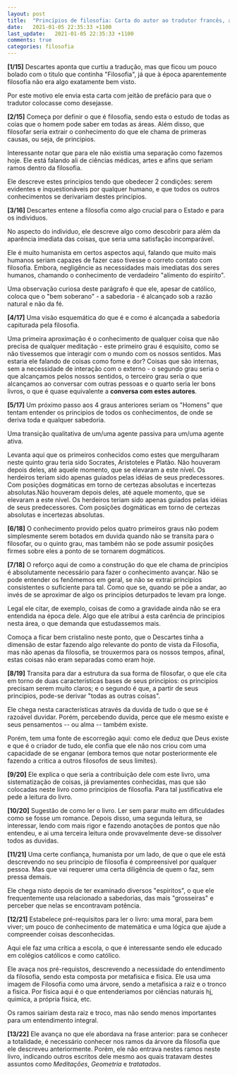 ```yaml
---
layout: post
title:  "Princípios de filosofia: Carta do autor ao tradutor francês, ao jeito de prefácio"
date:   2021-01-05 22:35:33 +1100
last_update:   2021-01-05 22:35:33 +1100
comments: true
categories: filosofia
---
```


**[1/15]** Descartes aponta que curtiu a tradução, mas que ficou um pouco bolado com
o titulo que continha "Filosofia", já que à época aparentemente filosofia não
era algo exatamente bem visto.

Por este motivo ele envia esta carta com jeitão de prefácio para que o tradutor
colocasse como desejasse.

**[2/15]** Começa por definir o que é filosofia, sendo esta o estudo de todas as
coias que o homem pode saber em todas as áreas. Além disso, que filosofar seria
extrair o conhecimento do que ele chama de primeras causas, ou seja, de
principios.

Interessante notar que para ele não existia uma separação como fazemos hoje. Ele
está falando ali de ciências médicas, artes e afins que seriam ramos dentro da
filosofia.

Ele descreve estes principios tendo que obedecer 2 condições: serem evidentes
e inquestionáveis por qualquer humano, e que todos os outros conhecimentos se
derivariam destes principios.

**[3/16]** Descartes entene a filosofia como algo crucial para o Estado e para os
individuos.

No aspecto do individuo, ele descreve algo como descobrir para além da aparência
imediata das coisas, que seria uma satisfação incomparável.

Ele é muito humanista em certos aspectos aqui, falando que muito mais humanos
seriam capazes de fazer caso tivesse o correto contato com filosofia. Embora,
negligêncie as necessidades mais imediatas dos seres humanos, chamando o
conhecimento de verdadeiro "alimento do espirito".

Uma observação curiosa deste parágrafo é que ele, apesar de católico, coloca que
o "bem soberano" - a sabedoria - é alcançado sob a razão natural e não da fé.

**[4/17]** Uma visão esquemática do que é e como é alcançada a sabedoria
capiturada pela filosofia.

Uma primeira aproximação é o conhecimento de qualquer coisa que não precisa de
qualquer meditação - este primeiro grau é esquisito, como se não tivessemos que
interagir com o mundo com os nossos sentidos. Mas estaria ele falando de coisas
como fome e dor? Coisas que são internas, sem a necessidade de interação com o
externo - o segundo grau seria o que alcançamos pelos nossos sentidos, o
terceiro grau seria o que alcançamos ao conversar com outras pessoas e o quarto
seria ler bons livros, o que é quase equivalente a **conversa com estes
autores**.

**[5/17]** Um próximo passo aos 4 graus anteriores seriam os "Homens" que tentam
entender os principios de todos os conhecimentos, de onde se deriva toda e
qualquer sabedoria.


Uma transição qualitativa de um/uma agente passiva para um/uma agente ativa.

Levanta aqui que os primeiros conhecidos como estes que mergulharam neste quinto
grau teria sido Socrates, Aristoteles e Platão. Não houveram depois deles, até
aquele momento, que se elevaram a este nível. Os herdeiros teriam sido apenas
guiados pelas idéias de seus predecessores. Com posições dogmáticas em torno de
certezas absolutas e incertezas absolutas.Não houveram depois deles, até aquele
momento, que se elevaram a este nível. Os herdeiros teriam sido apenas guiados
pelas idéias de seus predecessores. Com posições dogmáticas em torno de certezas
absolutas e incertezas absolutas.

**[6/18]** O conhecimento provido pelos quatro primeiros graus não podem
simplesmente serem botados em duvida quando não se transita para o filosofar, ou
o quinto grau, mas também não se pode assumir posições firmes sobre eles a ponto
de se tornarem dogmáticos.

**[7/18]** O reforço aqui de como a construção do que ele chama de principios é
absolutamente necessário para fazer o conhecimento avançar. Não se pode entender
os fenômemos em geral, se não se extrai principios consistentes o suficiente
para tal. Como que se, quando se põe a andar, ao invés de se aproximar de algo
os principios deturpados te levam pra longe.

Legal ele citar, de exemplo, coisas de como a gravidade ainda não se era
entendida na época dele. Algo que ele atribui a esta carência de principios
nesta área, o que demanda que estudassemos mais.

Comoça a ficar bem cristalino neste ponto, que o Descartes tinha a dimensão de
estar fazendo algo relevante do ponto de vista da Filosofia, mas não apenas da
filosofia, se trouxermos para os nossos tempos, afinal, estas coisas não eram
separadas como eram hoje.

**[8/19]** Transita para dar a estrutura da sua forma de filosofar, o que ele cita
em torno de duas características bases de seus principios: os principios
precisam serem muito claros; e o segundo é que, a partir de seus principios,
pode-se derivar "todas as outras coisas".

Ele chega nesta características através da duvida de tudo o que se é razoável
duvidar. Porém, percebendo duvida, perce que ele mesmo existe e seus pensamentos
-- ou alma -- também existe.

Porém, tem uma fonte de escorregão aqui: como ele deduz que Deus existe e que é
o criador de tudo, ele confia que ele não nos criou com uma capacidade de se
enganar (embora temos que notar posteriormente ele fazendo a critica a outros
filosofos de seus limites).

**[9/20]** Ele explica o que seria a contribuição dele com este livro, uma
sistematização de coisas, já previamentes conhecidas, mas que são colocadas
neste livro como principios de filosofia. Para tal justificativa ele pede a
leitura do livro.

**[10/20]** Sugestão de como ler o livro. Ler sem parar muito em dificuldades como
se fosse um romance. Depois disso, uma segunda leitura, se interessar, lendo com
mais rigor e fazendo anotações de pontos que não entendeu, e ai uma terceira
leitura onde provavelmente deve-se dissolver todos as duvidas.

**[11/21]** Uma certe confiança, humanista por um lado, de que o que ele está
descrevendo no seu principio de filosofia é compreensivel por qualquer pessoa.
Mas que vai requerer uma certa diligência de quem o faz, sem pressa demais.

Ele chega nisto depois de ter examinado diversos "espiritos", o que ele
frequentemente usa relacionado a sabedorias, das mais "grosseiras" e perceber
que nelas se encontravam potência.

**[12/21]** Estabelece pré-requisitos para ler o livro: uma moral, para bem viver;
um pouco de conhecimento de matemática e uma lógica que ajude a compreender
coisas desconhecidas.

Aqui ele faz uma crítica a escola, o que é interessante sendo ele educado em
colégios católicos e como católico.

Ele avaça nos pré-requistos, descrevendo a necessidade do entendimento da
filosofia, sendo esta composta por metafisica e fisica. Ele usa uma imagem de
Filosofia como uma árvore, sendo a metafisica a raiz e o tronco a fisica. Por
fisica aqui é o que entenderiamos por ciências naturais hj, quimica, a própria
fisica, etc.

Os ramos sairiam desta raiz e troco, mas não sendo menos importantes para um
entendimento integral.

**[13/22]** Ele avança no que ele abordava na frase anterior: para se conhecer a
totalidade, é necessário conhecer nos ramos da árvore da filosofia que ele
descreveu anteriormente. Porém, ele não entrava nestes ramos neste livro,
indicando outros escritos dele mesmo aos quais tratavam destes assuntos como
*Meditações*, *Geometria* e *tratatados*.

